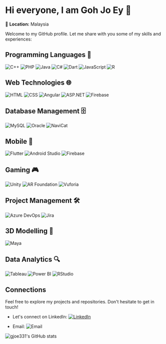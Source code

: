 # Hi everyone, I am Goh Jo Ey 👋

📍 **Location:** Malaysia <br>

Welcome to my GitHub profile. Let me share with you some of my skills and experiences:

## Programming Languages 🚀
![C++](https://img.shields.io/badge/-C%2B%2B-blue?style=flat&logo=c%2B%2B&logoColor=white)
![PHP](https://img.shields.io/badge/-PHP-blue?style=flat&logo=php&logoColor=white)
![Java](https://img.shields.io/badge/-Java-orange?style=flat&logo=java&logoColor=white)
![C#](https://img.shields.io/badge/-C%23-blueviolet?style=flat&logo=c-sharp&logoColor=white)
![Dart](https://img.shields.io/badge/-Dart-blue?style=flat&logo=dart&logoColor=white)
![JavaScript](https://img.shields.io/badge/-JavaScript-yellow?style=flat&logo=javascript&logoColor=white)
![R](https://img.shields.io/badge/-R-green?style=flat&logo=r&logoColor=white)

## Web Technologies 🌐
![HTML](https://img.shields.io/badge/-HTML-orange?style=flat&logo=html5&logoColor=white)
![CSS](https://img.shields.io/badge/-CSS-blue?style=flat&logo=css3&logoColor=white)
![Angular](https://img.shields.io/badge/-Angular-red?style=flat&logo=angular&logoColor=white)
![ASP.NET](https://img.shields.io/badge/-ASP.NET-blue?style=flat&logo=.net&logoColor=white)
![Firebase](https://img.shields.io/badge/-Firebase-orange?style=flat&logo=firebase&logoColor=white)

## Database Management 🗄️
![MySQL](https://img.shields.io/badge/-MySQL-blue?style=flat&logo=mysql&logoColor=white)
![Oracle](https://img.shields.io/badge/-Oracle-red?style=flat&logo=oracle&logoColor=white)
![NaviCat](https://img.shields.io/badge/-NaviCat-lightgrey?style=flat&logo=navicat&logoColor=white)

## Mobile 📱 
![Flutter](https://img.shields.io/badge/-Flutter-blue?style=flat&logo=flutter&logoColor=white)
![Android Studio](https://img.shields.io/badge/-Android%20Studio-green?style=flat&logo=android-studio&logoColor=white)
![Firebase](https://img.shields.io/badge/-Firebase-orange?style=flat&logo=firebase&logoColor=white)

## Gaming 🎮
![Unity](https://img.shields.io/badge/-Unity-black?style=flat&logo=unity&logoColor=white)
![AR Foundation](https://img.shields.io/badge/-AR%20Foundation-lightgrey?style=flat&logo=augmented-reality&logoColor=white)
![Vuforia](https://img.shields.io/badge/-Vuforia-blue?style=flat&logo=vuforia&logoColor=white)

## Project Management 🛠️
![Azure DevOps](https://img.shields.io/badge/-Azure%20DevOps-blue?style=flat&logo=azure-devops&logoColor=white)
![Jira](https://img.shields.io/badge/-Jira-blue?style=flat&logo=jira&logoColor=white)

## 3D Modelling 📐
![Maya](https://img.shields.io/badge/-Maya-orange?style=flat&logo=autodesk&logoColor=white)

## Data Analytics 🔍
![Tableau](https://img.shields.io/badge/-Tableau-blue?style=flat&logo=tableau&logoColor=white)
![Power BI](https://img.shields.io/badge/-Power%20BI-yellow?style=flat&logo=microsoft-power-bi&logoColor=white)
![RStudio](https://img.shields.io/badge/-RStudio-green?style=flat&logo=rstudio&logoColor=white)

## Connections
Feel free to explore my projects and repositories. Don't hesitate to get in touch!
- Let's connect on LinkedIn:
[![LinkedIn](https://img.shields.io/badge/-LinkedIn-blue?style=plastic&logo=linkedin&logoColor=white)](https://www.linkedin.com/in/jo-ey-goh-405a38194/)

- Email:
 ![Email](https://img.shields.io/badge/Email-gohjoey331%40gmail.com-blue?style=flat) 


![gjoe331's GitHub stats](https://github-readme-stats.vercel.app/api?username=gjoey331&show_icons=true)
